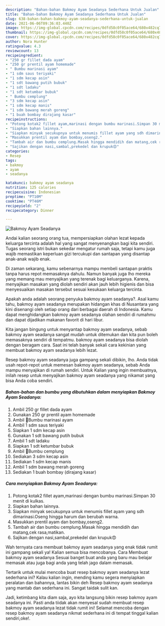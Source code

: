 ```yaml
---
description: "Bahan-bahan Bakmoy Ayam Seadanya Sederhana Untuk Jualan"
title: "Bahan-bahan Bakmoy Ayam Seadanya Sederhana Untuk Jualan"
slug: 638-bahan-bahan-bakmoy-ayam-seadanya-sederhana-untuk-jualan
date: 2021-06-06T09:36:03.440Z
image: https://img-global.cpcdn.com/recipes/0dfd58c0f05ace64/680x482cq70/bakmoy-ayam-seadanya-foto-resep-utama.jpg
thumbnail: https://img-global.cpcdn.com/recipes/0dfd58c0f05ace64/680x482cq70/bakmoy-ayam-seadanya-foto-resep-utama.jpg
cover: https://img-global.cpcdn.com/recipes/0dfd58c0f05ace64/680x482cq70/bakmoy-ayam-seadanya-foto-resep-utama.jpg
author: Nora Hunter
ratingvalue: 4.3
reviewcount: 13
recipeingredient:
- "250 gr fillet dada ayam"
- "250 gr prentil ayam homemade"
- " Bumbu marinasi ayam"
- "1 sdm saus teriyaki"
- "1 sdm kecap asin"
- "1 sdt bawang putih bubuk"
- "1 sdt ladaku"
- "1 sdt ketumbar bubuk"
- " Bumbu cemplung"
- "3 sdm kecap asin"
- "1 sdm kecap manis"
- "1 sdm bawang merah goreng"
- "1 buah bombay dirajang kasar"
recipeinstructions:
- "Potong kotak2 fillet ayam,marinasi dengan bumbu marinasi.Simpan 30 menit di kulkas."
- "Siapkan bahan lainnya."
- "Siapkan minyak secukupnya untuk menumis fillet ayam yang sdh dimarinasi.Oseng hingga harum dan berubah warna."
- "Masukkan prentil ayam dan bombay,oseng2."
- "Tambah air dan bumbu cemplung.Masak hingga mendidih dan matang,cek rasa,matikan."
- "Sajikan dengan nasi,sambal,prekedel dan krupuk😍"
categories:
- Resep
tags:
- bakmoy
- ayam
- seadanya

katakunci: bakmoy ayam seadanya 
nutrition: 125 calories
recipecuisine: Indonesian
preptime: "PT10M"
cooktime: "PT46M"
recipeyield: "2"
recipecategory: Dinner

---
```



![Bakmoy Ayam Seadanya](https://img-global.cpcdn.com/recipes/0dfd58c0f05ace64/680x482cq70/bakmoy-ayam-seadanya-foto-resep-utama.jpg)

Andai kalian seorang orang tua, mempersiapkan olahan lezat kepada keluarga tercinta adalah hal yang sangat menyenangkan bagi kita sendiri. Tugas seorang istri bukan sekedar mengatur rumah saja, tetapi kamu juga wajib memastikan keperluan gizi tercukupi dan santapan yang disantap anak-anak wajib enak.

Di zaman  sekarang, kamu sebenarnya mampu membeli santapan praktis tanpa harus repot memasaknya dahulu. Namun banyak juga lho mereka yang memang mau menyajikan yang terenak bagi keluarganya. Karena, menyajikan masakan yang diolah sendiri akan jauh lebih higienis dan bisa menyesuaikan masakan tersebut sesuai kesukaan keluarga tercinta. 



Apakah anda adalah seorang penyuka bakmoy ayam seadanya?. Asal kamu tahu, bakmoy ayam seadanya merupakan hidangan khas di Nusantara yang kini disenangi oleh setiap orang dari berbagai daerah di Indonesia. Kamu dapat menghidangkan bakmoy ayam seadanya olahan sendiri di rumahmu dan dapat dijadikan makanan favorit di hari libur.

Kita jangan bingung untuk menyantap bakmoy ayam seadanya, sebab bakmoy ayam seadanya sangat mudah untuk ditemukan dan kita pun boleh memasaknya sendiri di tempatmu. bakmoy ayam seadanya bisa diolah dengan beragam cara. Saat ini telah banyak sekali cara kekinian yang membuat bakmoy ayam seadanya lebih lezat.

Resep bakmoy ayam seadanya juga gampang sekali dibikin, lho. Anda tidak usah repot-repot untuk memesan bakmoy ayam seadanya, sebab Anda mampu menyajikan di rumah sendiri. Untuk Kalian yang ingin membuatnya, inilah resep untuk menyajikan bakmoy ayam seadanya yang nikamat yang bisa Anda coba sendiri.

<!--inarticleads1-->

##### Bahan-bahan dan bumbu yang dibutuhkan dalam menyiapkan Bakmoy Ayam Seadanya:

1. Ambil 250 gr fillet dada ayam
1. Gunakan 250 gr prentil ayam homemade
1. Ambil  🔼Bumbu marinasi ayam
1. Ambil 1 sdm saus teriyaki
1. Siapkan 1 sdm kecap asin
1. Gunakan 1 sdt bawang putih bubuk
1. Ambil 1 sdt ladaku
1. Siapkan 1 sdt ketumbar bubuk
1. Ambil  🔼Bumbu cemplung
1. Sediakan 3 sdm kecap asin
1. Sediakan 1 sdm kecap manis
1. Ambil 1 sdm bawang merah goreng
1. Sediakan 1 buah bombay (dirajang kasar)




<!--inarticleads2-->

##### Cara menyiapkan Bakmoy Ayam Seadanya:

1. Potong kotak2 fillet ayam,marinasi dengan bumbu marinasi.Simpan 30 menit di kulkas.
1. Siapkan bahan lainnya.
1. Siapkan minyak secukupnya untuk menumis fillet ayam yang sdh dimarinasi.Oseng hingga harum dan berubah warna.
1. Masukkan prentil ayam dan bombay,oseng2.
1. Tambah air dan bumbu cemplung.Masak hingga mendidih dan matang,cek rasa,matikan.
1. Sajikan dengan nasi,sambal,prekedel dan krupuk😍




Wah ternyata cara membuat bakmoy ayam seadanya yang enak tidak rumit ini gampang sekali ya! Kalian semua bisa mencobanya. Cara Membuat bakmoy ayam seadanya Sesuai banget buat anda yang baru mau belajar memasak atau juga bagi anda yang telah jago dalam memasak.

Tertarik untuk mulai mencoba buat resep bakmoy ayam seadanya lezat sederhana ini? Kalau kalian ingin, mending kamu segera menyiapkan peralatan dan bahannya, lantas bikin deh Resep bakmoy ayam seadanya yang mantab dan sederhana ini. Sangat taidak sulit kan. 

Jadi, ketimbang kita diam saja, ayo kita langsung bikin resep bakmoy ayam seadanya ini. Pasti anda tiidak akan menyesal sudah membuat resep bakmoy ayam seadanya lezat tidak rumit ini! Selamat mencoba dengan resep bakmoy ayam seadanya nikmat sederhana ini di tempat tinggal kalian sendiri,oke!.

